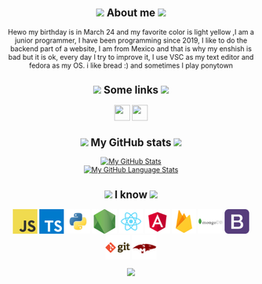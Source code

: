<div align="center">


## <img width=30px src="https://cdn.discordapp.com/emojis/852744135831584789.png?v=1"> </img> About me <img width=30px src="https://cdn.discordapp.com/emojis/852744135831584789.png?v=1"> </img>

<p> Hewo my birthday is in March 24 and my favorite color is light yellow ,I am a junior programmer, I have been programming since 2019, I like to do the backend part of a website, I am from Mexico and that is why my enshish is bad but it is ok, every day I try to improve it, I use VSC as my text editor and fedora as my OS. i like bread :) and sometimes I play ponytown</p>


## <img width=30px src="https://cdn.discordapp.com/emojis/895400611430948914.png?v=1"> </img>  Some links <img width=30px src="https://cdn.discordapp.com/emojis/895400611430948914.png?v=1"> </img>


<img href="https://twitter.com/picsacoder1" height="32" width="32" src="https://unpkg.com/simple-icons@v5/icons/twitter.svg" /> 
<img href="https://www.codewars.com/users/PcsaDev" height="32" width="32" src="https://unpkg.com/simple-icons@v5/icons/codewars.svg" />


## <img width=30px src="https://cdn.discordapp.com/emojis/812693373034430514.png?v=1"> </img> My GitHub stats <img width=30px src="https://cdn.discordapp.com/emojis/812693373034430514.png?v=1"> </img>


[![My GitHub Stats](https://github-readme-stats.vercel.app/api/?username=picsacoder&count_private=true&theme=omni&showicons=true&hide_border=False)]()
<br>
[![My GitHub Language Stats](https://github-readme-stats.vercel.app/api/top-langs/?username=picsacoder&langs_count=6&theme=omni&hide_border=False)]()
<br>


## <img width=30px src="https://cdn.discordapp.com/emojis/850377829488918588.png?v=1"> </img> I know <img width=30px src="https://cdn.discordapp.com/emojis/850377829488918588.png?v=1">



<img width=50px src="https://raw.githubusercontent.com/github/explore/80688e429a7d4ef2fca1e82350fe8e3517d3494d/topics/javascript/javascript.png">  <img width=50px src="https://raw.githubusercontent.com/github/explore/80688e429a7d4ef2fca1e82350fe8e3517d3494d/topics/typescript/typescript.png"> <img width=50px src="https://raw.githubusercontent.com/github/explore/80688e429a7d4ef2fca1e82350fe8e3517d3494d/topics/python/python.png"> <img width=50px src="https://raw.githubusercontent.com/github/explore/80688e429a7d4ef2fca1e82350fe8e3517d3494d/topics/nodejs/nodejs.png"> <img width=50px src="https://raw.githubusercontent.com/github/explore/80688e429a7d4ef2fca1e82350fe8e3517d3494d/topics/react/react.png"> <img width=50px src="https://raw.githubusercontent.com/github/explore/80688e429a7d4ef2fca1e82350fe8e3517d3494d/topics/angular/angular.png">  <img width=50px src="https://raw.githubusercontent.com/github/explore/80688e429a7d4ef2fca1e82350fe8e3517d3494d/topics/firebase/firebase.png">  <img width=50px src="https://raw.githubusercontent.com/github/explore/80688e429a7d4ef2fca1e82350fe8e3517d3494d/topics/mongodb/mongodb.png"> <img width=50px src="https://raw.githubusercontent.com/github/explore/80688e429a7d4ef2fca1e82350fe8e3517d3494d/topics/bootstrap/bootstrap.png"> <img width=50px src="https://raw.githubusercontent.com/github/explore/80688e429a7d4ef2fca1e82350fe8e3517d3494d/topics/git/git.png"> <img width=50px src="https://raw.githubusercontent.com/github/explore/80688e429a7d4ef2fca1e82350fe8e3517d3494d/topics/mongoose/mongoose.png">





<img src="https://media0.giphy.com/media/RkEai4UOiCigE/giphy.gif?cid=ecf05e47nrc5jlgevrq80yfeuwkq65vj3ujys9ztfnnyetnh&rid=giphy.gif&ct=g">
</div>
